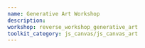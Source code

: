 ```yaml
---
name: Generative Art Workshop
description: 
workshop: reverse_workshop_generative_art
toolkit_category: js_canvas/js_canvas_art
---
```

